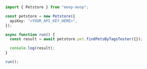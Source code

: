 <!-- Start SDK Example Usage [usage] -->
```typescript
import { Petstore } from "meep-moop";

const petstore = new Petstore({
  apiKey: "<YOUR_API_KEY_HERE>",
});

async function run() {
  const result = await petstore.pet.findPetsByTagsTester({});

  console.log(result);
}

run();

```
<!-- End SDK Example Usage [usage] -->